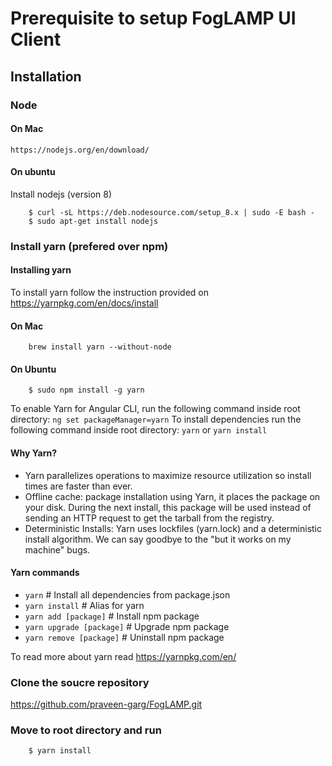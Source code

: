 # Prerequisite to setup FogLAMP UI Client

## Installation

### Node 

#### On Mac
    https://nodejs.org/en/download/

#### On ubuntu
Install nodejs (version 8)

```
    $ curl -sL https://deb.nodesource.com/setup_8.x | sudo -E bash -
    $ sudo apt-get install nodejs
```    
### Install yarn (prefered over npm)

#### Installing yarn

To install yarn follow the instruction provided on https://yarnpkg.com/en/docs/install

#### On Mac
```    
    brew install yarn --without-node
```
#### On Ubuntu
```
    $ sudo npm install -g yarn
``` 

To enable Yarn for Angular CLI, run the following command inside root directory: 
`ng set packageManager=yarn`
To install dependencies run the following command inside root directory:
`yarn`  or `yarn install`

#### Why Yarn?
* Yarn parallelizes operations to maximize resource utilization so install times are faster than ever.
* Offline cache: package installation using Yarn, it places the package on your disk. During the next install, this package will be used instead of sending an HTTP request to get the tarball from the registry.
* Deterministic Installs: Yarn uses lockfiles (yarn.lock) and a deterministic install algorithm. We can say goodbye to the "but it works on my machine" bugs.

#### Yarn commands
* `yarn`                    # Install all dependencies from package.json
* `yarn install`            # Alias for yarn
* `yarn add [package]`      # Install npm package
* `yarn upgrade [package]`  # Upgrade npm package
* `yarn remove [package]`   # Uninstall npm package

To read more about yarn read https://yarnpkg.com/en/

   
### Clone the soucre repository

https://github.com/praveen-garg/FogLAMP.git

### Move to root directory and run
```
    $ yarn install
```  
